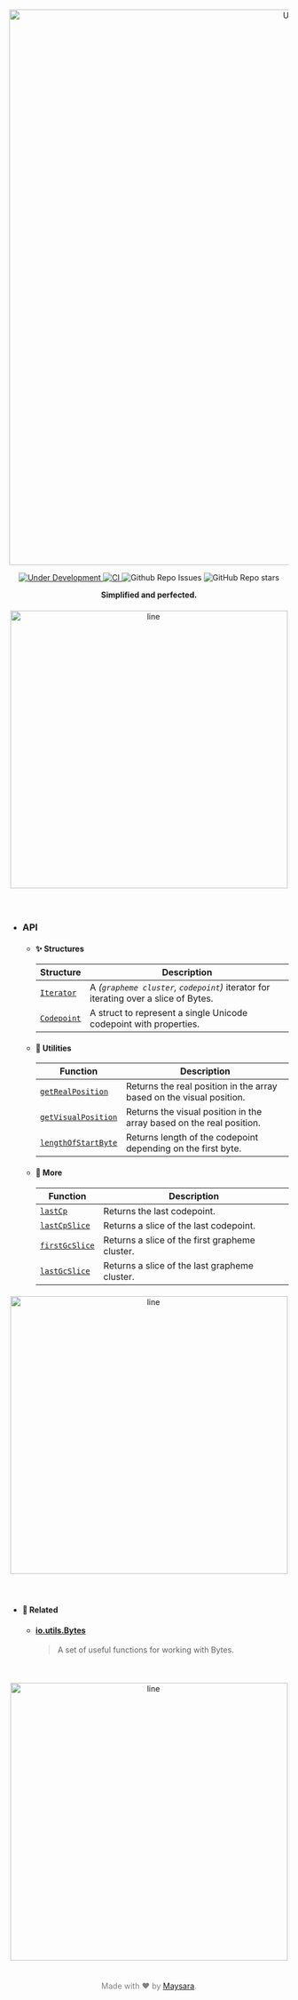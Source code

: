 <p align="center"> <br>
  <img src="https://github.com/maysara-elshewehy/io-bench/tree/main/dist/img/logo/Utf8/logo.png" alt="Utf8" width="1000" />
</p>

<p align="center">
     <a href="#">
        <img src="https://img.shields.io/badge/under--development-yellow.svg" alt="Under Development" />
    </a>
    <a href="https://github.com/Super-ZIG/io/actions/workflows/main.yml">
        <img src="https://github.com/Super-ZIG/io/actions/workflows/main.yml/badge.svg" alt="CI" />
    </a>
    <img src="https://img.shields.io/github/issues/Super-ZIG/io?style=flat" alt="Github Repo Issues" />
    <img src="https://img.shields.io/github/stars/Super-ZIG/io?style=social" alt="GitHub Repo stars" />
</p>

<p align="center"> <b>Simplified and perfected.</b> </p>

<div align="center">
<img src="https://raw.githubusercontent.com/maysara-elshewehy/io-bench/refs/heads/main/dist/img/md/line.png" alt="line" style="display: block; margin-top:20px;margin-bottom:20px;width:500px;"/>
</div><br>


- ### API

   - #### ✨ Structures

        | Structure                         | Description                                                                         |
        | --------------------------------- | ----------------------------------------------------------------------------------- |
        | [`Iterator`](./api/Iterator.md)   | A _(`grapheme cluster`, `codepoint`)_ iterator for iterating over a slice of Bytes. |
        | [`Codepoint`](./api/Codepoint.md) | A struct to represent a single Unicode codepoint with properties.                   |

   - #### 🧩 Utilities

        | Function                                          | Description                                                          |
        | ------------------------------------------------- | -------------------------------------------------------------------- |
        | [`getRealPosition`](./api/getRealPosition.md)     | Returns the real position in the array based on the visual position. |
        | [`getVisualPosition`](./api/getVisualPosition.md) | Returns the visual position in the array based on the real position. |
        | [`lengthOfStartByte`](./api/lengthOfStartByte.md) | Returns length of the codepoint depending on the first byte.         |

   - #### 🌟 More

        | Function                                | Description                                    |
        | --------------------------------------- | ---------------------------------------------- |
        | [`lastCp`](./api/lastCp.md)             | Returns the last codepoint.                    |
        | [`lastCpSlice`](./api/lastCpSlice.md)   | Returns a slice of the last codepoint.         |
        | [`firstGcSlice`](./api/firstGcSlice.md) | Returns a slice of the first grapheme cluster. |
        | [`lastGcSlice`](./api/lastGcSlice.md)   | Returns a slice of the last grapheme cluster.  |

<div align="center">
<img src="https://raw.githubusercontent.com/maysara-elshewehy/io-bench/refs/heads/main/dist/img/md/line.png" alt="line" style="display: block; margin-top:20px;margin-bottom:20px;width:500px;"/><br>
</div>

- #### 🔗 Related

  - #### [io.utils.Bytes](../Bytes/Bytes.md)
    > A set of useful functions for working with Bytes.

<div align="center"><br>
<img src="https://raw.githubusercontent.com/maysara-elshewehy/io-bench/refs/heads/main/dist/img/md/line.png" alt="line" style="display: block; margin-top:20px;margin-bottom:20px;width:500px;"/>
</div>

<p align="center" style="color:grey;"><br>Made with ❤️ by <a href="http://github.com/maysara-elshewehy" target="blank">Maysara</a>.</p>